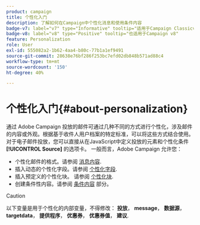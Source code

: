 ```yaml
---
product: campaign
title: 个性化入门
description: 了解如何在Campaign中个性化消息和使用条件内容
badge-v7: label="v7" type="Informative" tooltip="适用于Campaign Classicv7"
badge-v8: label="v8" type="Positive" tooltip="也适用于Campaign v8"
feature: Personalization
role: User
exl-id: 555082a2-1b62-4aa4-b80c-77b1a1ef9491
source-git-commit: 28638e76bf286f253bc7efd02db848b571ad88c4
workflow-type: tm+mt
source-wordcount: '150'
ht-degree: 40%

---
```


# 个性化入门{#about-personalization}

通过 Adobe Campaign 投放的邮件可通过几种不同的方式进行个性化，涉及邮件的内容或外观。根据基于收件人用户档案的特定标准，可以将这些方式结合使用。对于电子邮件投放，您可以直接从在JavaScript中定义投放的元素和个性化条件 **[!UICONTROL Source]** 的选项卡。 一般而言，Adobe Campaign 允许您：

* 个性化邮件的格式。请参阅 [消息内容](defining-the-email-content.md#message-content).
* 插入动态的个性化字段。请参阅 [个性化字段](personalization-fields.md).
* 插入预定义的个性化块。 请参阅 [个性化块](personalization-blocks.md).
* 创建条件性内容。请参阅 [条件内容](conditional-content.md) 部分。

>[!CAUTION]
>
>以下变量是用于个性化的内部变量，不得修改： **投放**， **message**， **数据源**， **targetdata**， **提供程序**， **优惠券**， **优惠券值**， **建议**.
